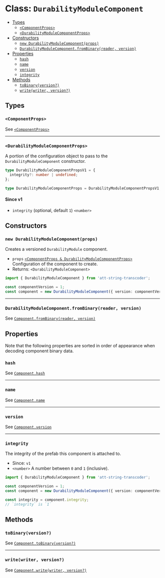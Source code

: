 # Class: `DurabilityModuleComponent`

- [Types](#types)
  - [`<ComponentProps>`](#componentprops)
  - [`<DurabilityModuleComponentProps>`](#durabilitymodulecomponentprops)
- [Constructors](#constructors)
  - [`new DurabilityModuleComponent(props)`](#new-durabilitymodulecomponentprops)
  - [`DurabilityModuleComponent.fromBinary(reader, version)`](#durabilitymodulecomponentfrombinaryreader-version)
- [Properties](#properties)
  - [`hash`](#hash)
  - [`name`](#name)
  - [`version`](#version)
  - [`integrity`](#integrity)
- [Methods](#methods)
  - [`toBinary(version?)`](#tobinaryversion)
  - [`write(writer, version?)`](#writewriter-version)

## Types

### `<ComponentProps>`

See [`<ComponentProps>`](./Component.md#componentprops)

---

### `<DurabilityModuleComponentProps>`

A portion of the configuration object to pass to the `DurabilityModuleComponent` constructor.

```ts
type DurabilityModuleComponentPropsV1 = {
  integrity?: number | undefined;
};

type DurabilityModuleComponentProps = DurabilityModuleComponentPropsV1;
```

#### Since v1

- `integrity` (optional, default `1`) `<number>`

## Constructors

### `new DurabilityModuleComponent(props)`

Creates a versioned `DurabilityModule` component.

- `props` [`<ComponentProps & DurabilityModuleComponentProps>`](#types) Configuration of the component to create.
- Returns: `<DurabilityModuleComponent>`

```ts
import { DurabilityModuleComponent } from 'att-string-transcoder';

const componentVersion = 1;
const component = new DurabilityModuleComponent({ version: componentVersion });
```

---

### `DurabilityModuleComponent.fromBinary(reader, version)`

See [`Component.fromBinary(reader, version)`](./Component.md#componentfrombinaryreader-version)

## Properties

Note that the following properties are sorted in order of appearance when decoding component binary data.

### `hash`

See [`Component.hash`](./Component.md#hash)

---

### `name`

See [`Component.name`](./Component.md#name)

---

### `version`

See [`Component.version`](./Component.md#version)

---

### `integrity`

The integrity of the prefab this component is attached to.

- Since: `v1`
- `<number>` A number between `0` and `1` (inclusive).

```ts
import { DurabilityModuleComponent } from 'att-string-transcoder';

const componentVersion = 1;
const component = new DurabilityModuleComponent({ version: componentVersion });

const integrity = component.integrity;
// `integrity` is `1`
```

## Methods

### `toBinary(version?)`

See [`Component.toBinary(version?)`](./Component.md#tobinaryversion)

---

### `write(writer, version?)`

See [`Component.write(writer, version?)`](./Component.md#writewriter-version)
